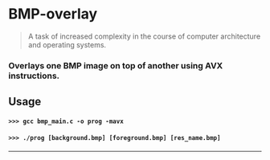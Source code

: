 # BMP-overlay

> A task of increased complexity in the course of computer architecture and operating systems.

### Overlays one BMP image on top of another using AVX instructions.

## Usage

#### `>>> gcc bmp_main.c -o prog -mavx`
#### `>>> ./prog [background.bmp] [foreground.bmp] [res_name.bmp]`
---
